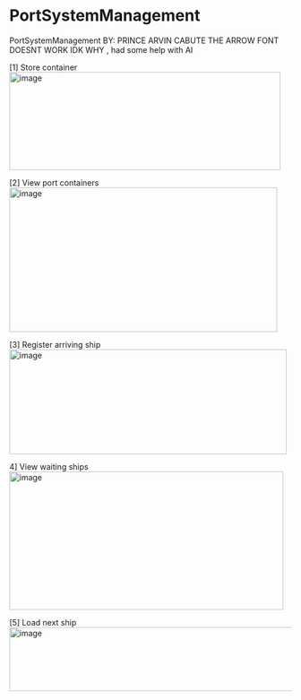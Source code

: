 # PortSystemManagement
PortSystemManagement
BY: PRINCE ARVIN CABUTE
THE ARROW FONT DOESNT WORK IDK WHY 
, had some help with AI

[1] Store container
<img width="484" height="175" alt="image" src="https://github.com/user-attachments/assets/01203d34-f2dd-45cc-8103-5f9bf267fcb1" />

[2] View port containers
<img width="478" height="258" alt="image" src="https://github.com/user-attachments/assets/bb811f95-c4ea-4f24-a335-cb61a9ea59a3" />

[3] Register arriving ship
<img width="495" height="187" alt="image" src="https://github.com/user-attachments/assets/5132bcc5-b76c-4665-b0ad-33e3ed092ef3" />

4] View waiting ships
<img width="489" height="247" alt="image" src="https://github.com/user-attachments/assets/91de5bfe-8f3d-4afd-9334-cecc413948cb" />

[5] Load next ship
<img width="703" height="114" alt="image" src="https://github.com/user-attachments/assets/af5e97ea-da64-4b05-86fa-aaf7115ec447" />




